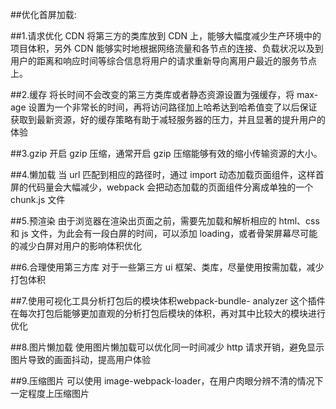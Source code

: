 ##优化首屏加载:

##1.请求优化
CDN 将第三方的类库放到 CDN 上，能够大幅度减少生产环境中的项目体积，另外 CDN 能够实时地根据网络流量和各节点的连接、负载状况以及到用户的距离和响应时间等综合信息将用户的请求重新导向离用户最近的服务节点上。

##2.缓存
将长时间不会改变的第三方类库或者静态资源设置为强缓存，将 max-age 设置为一个非常长的时间，再将访问路径加上哈希达到哈希值变了以后保证获取到最新资源，好的缓存策略有助于减轻服务器的压力，并且显著的提升用户的体验

##3.gzip
开启 gzip 压缩，通常开启 gzip 压缩能够有效的缩小传输资源的大小。

##4.懒加载
当 url 匹配到相应的路径时，通过 import 动态加载页面组件，这样首屏的代码量会大幅减少，webpack 会把动态加载的页面组件分离成单独的一个 chunk.js 文件

##5.预渲染
由于浏览器在渲染出页面之前，需要先加载和解析相应的 html、css 和 js 文件，为此会有一段白屏的时间，可以添加 loading，或者骨架屏幕尽可能的减少白屏对用户的影响体积优化

##6.合理使用第三方库
对于一些第三方 ui 框架、类库，尽量使用按需加载，减少打包体积

##7.使用可视化工具分析打包后的模块体积webpack-bundle- analyzer 这个插件在每次打包后能够更加直观的分析打包后模块的体积，再对其中比较大的模块进行优化

##8.图片懒加载
使用图片懒加载可以优化同一时间减少 http 请求开销，避免显示图片导致的画面抖动，提高用户体验

##9.压缩图片
可以使用 image-webpack-loader，在用户肉眼分辨不清的情况下一定程度上压缩图片

